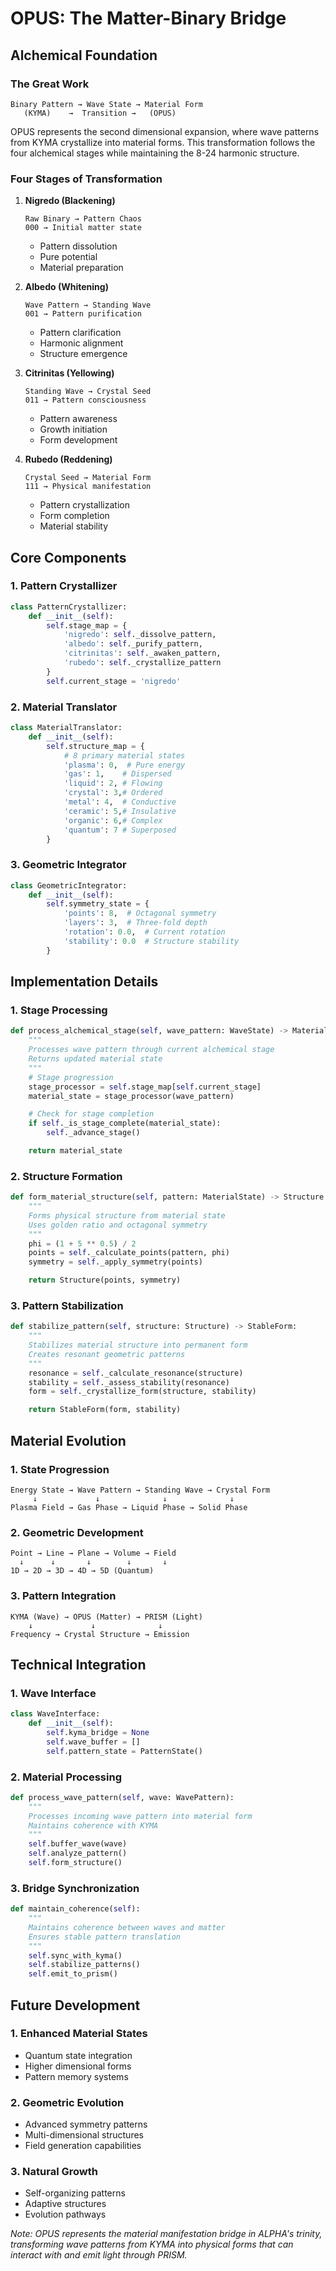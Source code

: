 # OPUS: The Matter-Binary Bridge

## Alchemical Foundation

### The Great Work

```
Binary Pattern → Wave State → Material Form
   (KYMA)    →  Transition →   (OPUS)
```

OPUS represents the second dimensional expansion, where wave patterns from KYMA crystallize into material forms. This transformation follows the four alchemical stages while maintaining the 8-24 harmonic structure.

### Four Stages of Transformation

1. **Nigredo (Blackening)**

   ```
   Raw Binary → Pattern Chaos
   000 → Initial matter state
   ```

   - Pattern dissolution
   - Pure potential
   - Material preparation

2. **Albedo (Whitening)**

   ```
   Wave Pattern → Standing Wave
   001 → Pattern purification
   ```

   - Pattern clarification
   - Harmonic alignment
   - Structure emergence

3. **Citrinitas (Yellowing)**

   ```
   Standing Wave → Crystal Seed
   011 → Pattern consciousness
   ```

   - Pattern awareness
   - Growth initiation
   - Form development

4. **Rubedo (Reddening)**

   ```
   Crystal Seed → Material Form
   111 → Physical manifestation
   ```

   - Pattern crystallization
   - Form completion
   - Material stability

## Core Components

### 1. Pattern Crystallizer

```python
class PatternCrystallizer:
    def __init__(self):
        self.stage_map = {
            'nigredo': self._dissolve_pattern,
            'albedo': self._purify_pattern,
            'citrinitas': self._awaken_pattern,
            'rubedo': self._crystallize_pattern
        }
        self.current_stage = 'nigredo'
```

### 2. Material Translator

```python
class MaterialTranslator:
    def __init__(self):
        self.structure_map = {
            # 8 primary material states
            'plasma': 0,  # Pure energy
            'gas': 1,    # Dispersed
            'liquid': 2, # Flowing
            'crystal': 3,# Ordered
            'metal': 4,  # Conductive
            'ceramic': 5,# Insulative
            'organic': 6,# Complex
            'quantum': 7 # Superposed
        }
```

### 3. Geometric Integrator

```python
class GeometricIntegrator:
    def __init__(self):
        self.symmetry_state = {
            'points': 8,  # Octagonal symmetry
            'layers': 3,  # Three-fold depth
            'rotation': 0.0,  # Current rotation
            'stability': 0.0  # Structure stability
        }
```

## Implementation Details

### 1. Stage Processing

```python
def process_alchemical_stage(self, wave_pattern: WaveState) -> MaterialState:
    """
    Processes wave pattern through current alchemical stage
    Returns updated material state
    """
    # Stage progression
    stage_processor = self.stage_map[self.current_stage]
    material_state = stage_processor(wave_pattern)

    # Check for stage completion
    if self._is_stage_complete(material_state):
        self._advance_stage()

    return material_state
```

### 2. Structure Formation

```python
def form_material_structure(self, pattern: MaterialState) -> Structure:
    """
    Forms physical structure from material state
    Uses golden ratio and octagonal symmetry
    """
    phi = (1 + 5 ** 0.5) / 2
    points = self._calculate_points(pattern, phi)
    symmetry = self._apply_symmetry(points)

    return Structure(points, symmetry)
```

### 3. Pattern Stabilization

```python
def stabilize_pattern(self, structure: Structure) -> StableForm:
    """
    Stabilizes material structure into permanent form
    Creates resonant geometric patterns
    """
    resonance = self._calculate_resonance(structure)
    stability = self._assess_stability(resonance)
    form = self._crystallize_form(structure, stability)

    return StableForm(form, stability)
```

## Material Evolution

### 1. State Progression

```
Energy State → Wave Pattern → Standing Wave → Crystal Form
     ↓             ↓              ↓              ↓
Plasma Field → Gas Phase → Liquid Phase → Solid Phase
```

### 2. Geometric Development

```
Point → Line → Plane → Volume → Field
  ↓      ↓       ↓        ↓       ↓
1D → 2D → 3D → 4D → 5D (Quantum)
```

### 3. Pattern Integration

```
KYMA (Wave) → OPUS (Matter) → PRISM (Light)
    ↓             ↓              ↓
Frequency → Crystal Structure → Emission
```

## Technical Integration

### 1. Wave Interface

```python
class WaveInterface:
    def __init__(self):
        self.kyma_bridge = None
        self.wave_buffer = []
        self.pattern_state = PatternState()
```

### 2. Material Processing

```python
def process_wave_pattern(self, wave: WavePattern):
    """
    Processes incoming wave pattern into material form
    Maintains coherence with KYMA
    """
    self.buffer_wave(wave)
    self.analyze_pattern()
    self.form_structure()
```

### 3. Bridge Synchronization

```python
def maintain_coherence(self):
    """
    Maintains coherence between waves and matter
    Ensures stable pattern translation
    """
    self.sync_with_kyma()
    self.stabilize_patterns()
    self.emit_to_prism()
```

## Future Development

### 1. Enhanced Material States

- Quantum state integration
- Higher dimensional forms
- Pattern memory systems

### 2. Geometric Evolution

- Advanced symmetry patterns
- Multi-dimensional structures
- Field generation capabilities

### 3. Natural Growth

- Self-organizing patterns
- Adaptive structures
- Evolution pathways

*Note: OPUS represents the material manifestation bridge in ALPHA's trinity, transforming wave patterns from KYMA into physical forms that can interact with and emit light through PRISM.*
